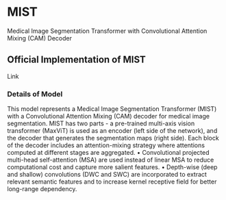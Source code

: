 # MIST
Medical Image Segmentation Transformer with Convolutional Attention Mixing (CAM) Decoder
## Official Implementation of MIST
Link
### Details of Model
This model represents a Medical Image Segmentation Transformer (MIST) with a Convolutional Attention Mixing (CAM) decoder for medical image segmentation. MIST has two parts - a pre-trained multi-axis vision transformer (MaxViT) is used as an encoder (left side of the network), and the decoder that generates the segmentation maps (right side). Each block of the decoder includes an attention-mixing strategy where attentions computed at different stages are aggregated.
•	Convolutional projected multi-head self-attention (MSA) are used instead of linear MSA to reduce computational cost and capture more salient features.
•	Depth-wise (deep and shallow) convolutions (DWC and SWC) are incorporated to extract relevant semantic features and to increase kernel receptive field for better long-range dependency.
